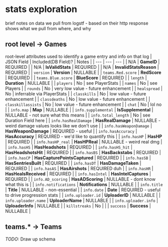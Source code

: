 # stats exploration
brief notes on data we pull from logstf - based on their http response  
shows what we pull from where, and why

## root level -> Games  
root-level attributes used to identify a game entry and info on that log
 | JSON Field  | Included(DB Field)? | Notes | 
 | --- | --- | --- |
 | N/A | **GameID** | REQUIRED |
 | N/A | **IsValidStats** | REQUIRED |
 | N/A | **InvalidStatsReason** | REQUIRED |
 | `version` | **Version** | NULLABLE |
 | `teams.Red.score` | **RedScore** | REQUIRED |
 | `teams.Blue.score` | **BlueScore** | REQUIRED |
 | `length` | **Duration** | NULLABLE |
 | `players` | No | see PlayerStats |
 | `names` | No | see Players |
 | `rounds` | No | very low value - future enhancement |
 | `healspread` | No | inferrable via PlayerStats |
 | `classkills` | No | low value - future enhancement |
 | `classdeaths` | No | low value - future enhancement |
 | `classkillassists` | No | low value - future enhancement |
 | `chat` | No | lol no |
 | `info.map` | **Map** | NULLABLE |
 | `info.supplemental` | **IsSupplemental** | NULLABLE - not sure what this means |
 | `info.total_length` | No | see Duration Field here |
 | `info.hasRealDamage` | **HasRealDamage**  | NULLABLE - weird damage values looks like we don't use |
 | `info.hasWeaponDamage` | **HasWeaponDamage**  | REQUIRED - useful |
 | `info.hasAccuracy` | **HasAccuracy**  | REQUIRED - we'd like to quantify this |
 | `info.hasHP` | **HasHP** | REQUIRED |
 | `info.hasHP_real` | **HasHPReal** | NULLABLE - weird real dmg |
 | `info.hasHS` | **HasHeadshots**  | REQUIRED |
 | `info.hasHS_hit` | **HasHeadshotsHit**  | REQUIRED |
 | `info.hasBS` | **HasBackstabs**  | REQUIRED |
 | `info.hasCP` | **HasCapturePointsCaptured**  | REQUIRED |
 | `info.hasSB` | **HasSentriesBuilt**  | REQUIRED |
 | `info.hasDT` | **HasDamageTaken**  | REQUIRED |
 | `info.hasAS` | **HasAirshots** | REQUIRED duh |
 | `info.hasHR` | **HasHealsReceived**  | REQUIRED |
 | `info.hasIntel` | **HasIntelCaptures**  | REQUIRED |
 | `info.AD_scoring` | **HasADScoring**  | NULLABLE - dont know what this is |
 | `info.notifications` | **Notifications**  | NULLABLE |
 | `info.title` | **Title** | NULLABLE - non-essential |
 | `info.date` | **Date**  | REQUIRED - useful to drive progression stats |
 | `info.uploader.id` | **UploaderID**  | NULLABLE |
 | `info.uploader.name` | **UploaderName**  | NULLABLE |
 | `info.uploader.info` | **UploaderInfo**  | NULLABLE |
 | `killstreaks` | No |  |
 | `success` | **Success**  | NULLABLE |

## teams.* -> Teams  
*TODO:* Draw up schema